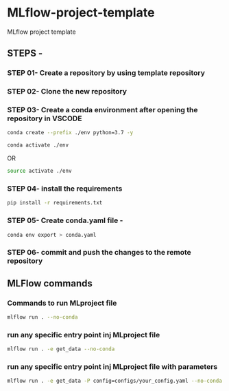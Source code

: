 # MLflow-project-template
MLflow project template

## STEPS -

### STEP 01- Create a repository by using template repository

### STEP 02- Clone the new repository

### STEP 03- Create a conda environment after opening the repository in VSCODE

```bash
conda create --prefix ./env python=3.7 -y
```

```bash
conda activate ./env
```
OR
```bash
source activate ./env
```

### STEP 04- install the requirements
```bash
pip install -r requirements.txt
```

### STEP 05- Create conda.yaml file -
```bash
conda env export > conda.yaml
```

### STEP 06- commit and push the changes to the remote repository

## MLFlow commands

### Commands to run MLproject file
```bash
mlflow run . --no-conda
```

### run any specific entry point inj MLproject file
```bash
mlflow run . -e get_data --no-conda
```

### run any specific entry point inj MLproject file with parameters
```bash
mlflow run . -e get_data -P config=configs/your_config.yaml --no-conda
```